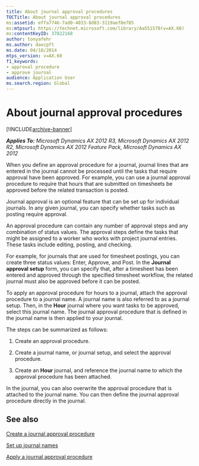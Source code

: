 ```yaml
---
title: About journal approval procedures
TOCTitle: About journal approval procedures
ms:assetid: effa7746-7ad0-4033-8d83-3119aef8e785
ms:mtpsurl: https://technet.microsoft.com/library/Aa551570(v=AX.60)
ms:contentKeyID: 37822168
author: tonyafehr
ms.author: daxcpft
ms.date: 04/18/2014
mtps_version: v=AX.60
f1_keywords:
- approval procedure
- approve journal
audience: Application User
ms.search.region: Global
---
```


# About journal approval procedures 


[!INCLUDE[archive-banner](includes/archive-banner.md)]


_**Applies To:** Microsoft Dynamics AX 2012 R3, Microsoft Dynamics AX 2012 R2, Microsoft Dynamics AX 2012 Feature Pack, Microsoft Dynamics AX 2012_

When you define an approval procedure for a journal, journal lines that are entered in the journal cannot be processed until the tasks that require approval have been approved. For example, you can use a journal approval procedure to require that hours that are submitted on timesheets be approved before the related transaction is posted.

Journal approval is an optional feature that can be set up for individual journals. In any given journal, you can specify whether tasks such as posting require approval.

An approval procedure can contain any number of approval steps and any combination of status values. The approval steps define the tasks that might be assigned to a worker who works with project journal entries. These tasks include editing, posting, and checking.

For example, for journals that are used for timesheet postings, you can create three status values: Enter, Approve, and Post. In the **Journal approval setup** form, you can specify that, after a timesheet has been entered and approved through the specified timesheet workflow, the related journal must also be approved before it can be posted.

To apply an approval procedure for hours to a journal, attach the approval procedure to a journal name. A journal name is also referred to as a journal setup. Then, in the **Hour** journal where you want tasks to be approved, select this journal name. The journal approval procedure that is defined in the journal name is then applied to your journal.

The steps can be summarized as follows:

1.  Create an approval procedure.

2.  Create a journal name, or journal setup, and select the approval procedure.

3.  Create an **Hour** journal, and reference the journal name to which the approval procedure has been attached.

In the journal, you can also overwrite the approval procedure that is attached to the journal name. You can then define the journal approval procedure directly in the journal.

## See also

[Create a journal approval procedure](create-a-journal-approval-procedure.md)

[Set up journal names](set-up-journal-names.md)

[Apply a journal approval procedure](apply-a-journal-approval-procedure.md)

  


